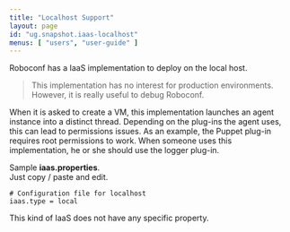 ```yaml
---
title: "Localhost Support"
layout: page
id: "ug.snapshot.iaas-localhost"
menus: [ "users", "user-guide" ]
---
```


Roboconf has a IaaS implementation to deploy on the local host.    

> This implementation has no interest for production environments.  
> However, it is really useful to debug Roboconf.

When it is asked to create a VM, this implementation launches an agent instance into
a distinct thread. Depending on the plug-ins the agent uses, this can lead to permissions issues.
As an example, the Puppet plug-in requires root permissions to work. When someone uses this
implementation, he or she should use the logger plug-in.  

Sample **iaas.properties**.  
Just copy / paste and edit.

``` properties
# Configuration file for localhost
iaas.type = local 
```

This kind of IaaS does not have any specific property.
